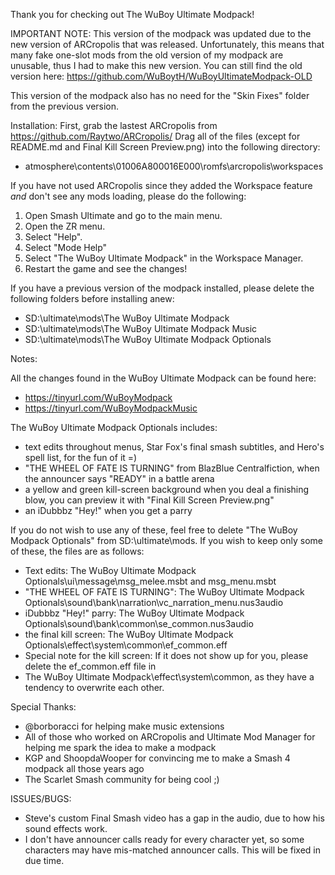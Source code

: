 Thank you for checking out The WuBoy Ultimate Modpack!

IMPORTANT NOTE: This version of the modpack was updated due to the new version of ARCropolis that was released.
Unfortunately, this means that many fake one-slot mods from the old version of my modpack are unusable, thus I had to make this new version.
You can still find the old version here: https://github.com/WuBoytH/WuBoyUltimateModpack-OLD

This version of the modpack also has no need for the "Skin Fixes" folder from the previous version.

Installation:
First, grab the lastest ARCropolis from https://github.com/Raytwo/ARCropolis/
Drag all of the files (except for README.md and Final Kill Screen Preview.png) into the following directory:
 - atmosphere\contents\01006A800016E000\romfs\arcropolis\workspaces

If you have not used ARCropolis since they added the Workspace feature *and* don't see any mods loading, please do the following:

1. Open Smash Ultimate and go to the main menu.
2. Open the ZR menu.
3. Select "Help".
4. Select "Mode Help"
5. Select "The WuBoy Ultimate Modpack" in the Workspace Manager.
6. Restart the game and see the changes!

If you have a previous version of the modpack installed, please delete the following folders before installing anew:
 - SD:\ultimate\mods\The WuBoy Ultimate Modpack
 - SD:\ultimate\mods\The WuBoy Ultimate Modpack Music
 - SD:\ultimate\mods\The WuBoy Ultimate Modpack Optionals

Notes:

All the changes found in the WuBoy Ultimate Modpack can be found here:
 - https://tinyurl.com/WuBoyModpack
 - https://tinyurl.com/WuBoyModpackMusic

The WuBoy Ultimate Modpack Optionals includes:
 - text edits throughout menus, Star Fox's final smash subtitles, and Hero's spell list, for the fun of it =)
 - "THE WHEEL OF FATE IS TURNING" from BlazBlue Centralfiction, when the announcer says "READY" in a battle arena
 - a yellow and green kill-screen background when you deal a finishing blow, you can preview it with "Final Kill Screen Preview.png"
 - an iDubbbz "Hey!" when you get a parry

If you do not wish to use any of these, feel free to delete "The WuBoy Modpack Optionals" from SD:\ultimate\mods\.
If you wish to keep only some of these, the files are as follows:

 - Text edits: The WuBoy Ultimate Modpack Optionals\ui\message\msg_melee.msbt and msg_menu.msbt
 - "THE WHEEL OF FATE IS TURNING": The WuBoy Ultimate Modpack Optionals\sound\bank\narration\vc_narration_menu.nus3audio
 - iDubbbz "Hey!" parry: The WuBoy Ultimate Modpack Optionals\sound\bank\common\se_common.nus3audio
 - the final kill screen: The WuBoy Ultimate Modpack Optionals\effect\system\common\ef_common.eff
 - Special note for the kill screen: If it does not show up for you, please delete the ef_common.eff file in
 - The WuBoy Ultimate Modpack\effect\system\common\, as they have a tendency to overwrite each other.

Special Thanks:
 - @borboracci for helping make music extensions
 - All of those who worked on ARCropolis and Ultimate Mod Manager for helping me spark the idea to make a modpack
 - KGP and ShoopdaWooper for convincing me to make a Smash 4 modpack all those years ago
 - The Scarlet Smash community for being cool ;)

ISSUES/BUGS:

 - Steve's custom Final Smash video has a gap in the audio, due to how his sound effects work.
 - I don't have announcer calls ready for every character yet, so some characters may have mis-matched announcer calls. This will be fixed in due time.